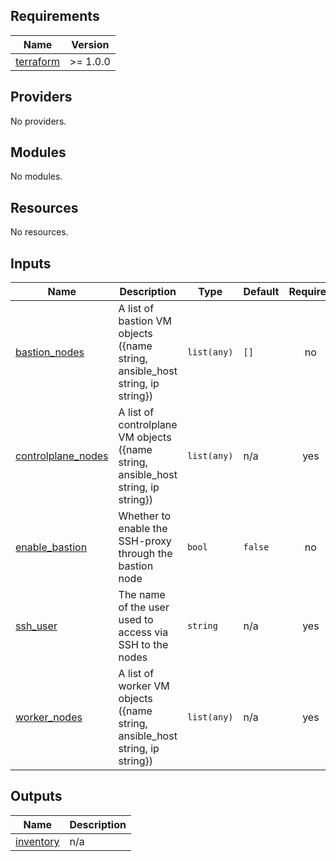 ## Requirements

| Name | Version |
|------|---------|
| <a name="requirement_terraform"></a> [terraform](#requirement\_terraform) | >= 1.0.0 |

## Providers

No providers.

## Modules

No modules.

## Resources

No resources.

## Inputs

| Name | Description | Type | Default | Required |
|------|-------------|------|---------|:--------:|
| <a name="input_bastion_nodes"></a> [bastion\_nodes](#input\_bastion\_nodes) | A list of bastion VM objects ({name string, ansible\_host string, ip string}) | `list(any)` | `[]` | no |
| <a name="input_controlplane_nodes"></a> [controlplane\_nodes](#input\_controlplane\_nodes) | A list of controlplane VM objects ({name string, ansible\_host string, ip string}) | `list(any)` | n/a | yes |
| <a name="input_enable_bastion"></a> [enable\_bastion](#input\_enable\_bastion) | Whether to enable the SSH-proxy through the bastion node | `bool` | `false` | no |
| <a name="input_ssh_user"></a> [ssh\_user](#input\_ssh\_user) | The name of the user used to access via SSH to the nodes | `string` | n/a | yes |
| <a name="input_worker_nodes"></a> [worker\_nodes](#input\_worker\_nodes) | A list of worker VM objects ({name string, ansible\_host string, ip string}) | `list(any)` | n/a | yes |

## Outputs

| Name | Description |
|------|-------------|
| <a name="output_inventory"></a> [inventory](#output\_inventory) | n/a |
